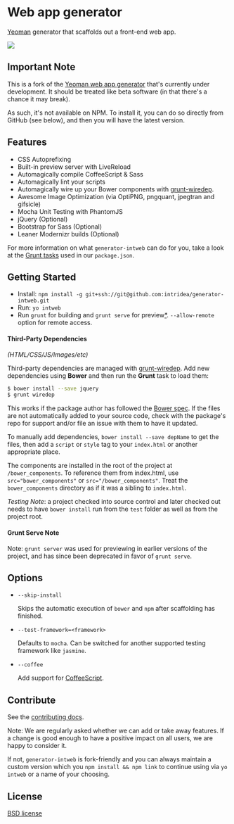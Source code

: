 # Web app generator

[Yeoman](http://yeoman.io) generator that scaffolds out a front-end web app.

![](http://i.imgur.com/uKTT2Hj.png)

## Important Note

This is a fork of the [Yeoman web app generator](https://github.com/yeoman/generator-webapp) that's currently under development. It should be treated like beta software (in that there's a chance it may break).

As such, it's not available on NPM. To install it, you can do so directly from GitHub (see below), and then you will have the latest version.


## Features

* CSS Autoprefixing
* Built-in preview server with LiveReload
* Automagically compile CoffeeScript & Sass
* Automagically lint your scripts
* Automagically wire up your Bower components with [grunt-wiredep](#third-party-dependencies).
* Awesome Image Optimization (via OptiPNG, pngquant, jpegtran and gifsicle)
* Mocha Unit Testing with PhantomJS
* jQuery (Optional)
* Bootstrap for Sass (Optional)
* Leaner Modernizr builds (Optional)

For more information on what `generator-intweb` can do for you, take a look at the [Grunt tasks](https://github.com/intridea/generator-intweb/blob/master/app/templates/_package.json) used in our `package.json`.


## Getting Started

- Install: `npm install -g git+ssh://git@github.com:intridea/generator-intweb.git`
- Run: `yo intweb`
- Run `grunt` for building and `grunt serve` for preview[*](#serve-note). `--allow-remote` option for remote access.


#### Third-Party Dependencies

*(HTML/CSS/JS/Images/etc)*

Third-party dependencies are managed with [grunt-wiredep](https://github.com/stephenplusplus/grunt-wiredep). Add new dependencies using **Bower** and then run the **Grunt** task to load them:

```sh
$ bower install --save jquery
$ grunt wiredep
```

This works if the package author has followed the [Bower spec](https://github.com/bower/bower.json-spec). If the files are not automatically added to your source code, check with the package's repo for support and/or file an issue with them to have it updated.

To manually add dependencies, `bower install --save depName` to get the files, then add a `script` or `style` tag to your `index.html` or another appropriate place.

The components are installed in the root of the project at `/bower_components`. To reference them from index.html, use `src="bower_components"` or `src="/bower_components"`. Treat the `bower_components` directory as if it was a sibling to `index.html`.

*Testing Note*: a project checked into source control and later checked out needs to have `bower install` run from the `test` folder as well as from the project root.


#### Grunt Serve Note

Note: `grunt server` was used for previewing in earlier versions of the project, and has since been deprecated in favor of `grunt serve`.


## Options

* `--skip-install`

  Skips the automatic execution of `bower` and `npm` after scaffolding has finished.

* `--test-framework=<framework>`

  Defaults to `mocha`. Can be switched for another supported testing framework like `jasmine`.

* `--coffee`

  Add support for [CoffeeScript](http://coffeescript.org/).


## Contribute

See the [contributing docs](https://github.com/yeoman/yeoman/blob/master/contributing.md).

Note: We are regularly asked whether we can add or take away features. If a change is good enough to have a positive impact on all users, we are happy to consider it.

If not, `generator-intweb` is fork-friendly and you can always maintain a custom version which you `npm install && npm link` to continue using via `yo intweb` or a name of your choosing.


## License

[BSD license](http://opensource.org/licenses/bsd-license.php)
